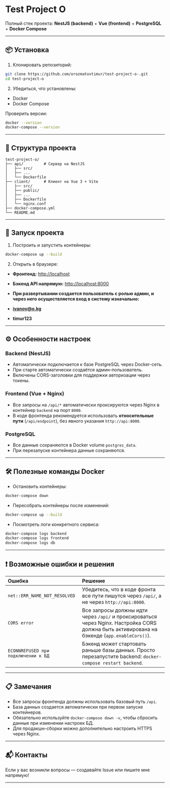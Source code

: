 # Test Project O

Полный стек проекта: **NestJS (backend)** + **Vue (frontend)** + **PostgreSQL** + **Docker Compose**

---

## 📦 Установка

1. Клонировать репозиторий:

```bash
git clone https://github.com/orozmatovtimur/test-project-o-.git
cd test-project-o
```

2. Убедиться, что установлены:

- Docker
- Docker Compose

Проверить версии:

```bash
docker --version
docker-compose --version
```

---

## 📂 Структура проекта

```
test-project-o/
├── api/         # Сервер на NestJS
│   ├── src/
│   ├── ...
│   └── Dockerfile
├── client/      # Клиент на Vue 3 + Vite
│   ├── src/
│   ├── public/
│   ├── ...
│   ├── Dockerfile
│   └── nginx.conf
├── docker-compose.yml
└── README.md
```

---

## 🚀 Запуск проекта

1. Построить и запустить контейнеры:

```bash
docker-compose up --build
```

2. Открыть в браузере:

- **Фронтенд:** [http://localhost](http://localhost)
- **Бэкенд API напрямую:** [http://localhost:8000](http://localhost:8000)


- **При развертывании создается пользователь с ролью админ, и через него осуществляется вход в систему изначально:**

- **ivanov@o.kg**
- **timur123**

---

## ⚙️ Особенности настроек

### Backend (NestJS)

- Автоматически подключается к базе PostgreSQL через Docker-сеть.
- При старте автоматически создаётся админ-пользователь.
- Включены CORS-заголовки для поддержки авторизации через токены.

### Frontend (Vue + Nginx)

- Все запросы на `/api/*` автоматически проксируются через Nginx в контейнер `backend` на порт `8000`.
- В коде фронтенда рекомендуется использовать **относительные пути** (`/api/endpoint`), без явного указания `http://api:8000`.

### PostgreSQL

- Все данные сохраняются в Docker volume `postgres_data`.
- При перезапуске контейнера данные сохраняются.

---

## 🛠 Полезные команды Docker

- Остановить контейнеры:

```bash
docker-compose down
```

- Пересобрать контейнеры после изменений:

```bash
docker-compose up --build
```

- Посмотреть логи конкретного сервиса:

```bash
docker-compose logs backend
docker-compose logs frontend
docker-compose logs db
```

---

## ❗ Возможные ошибки и решения

| Ошибка | Решение |
|:------|:--------|
| `net::ERR_NAME_NOT_RESOLVED` | Убедитесь, что в коде фронта все пути пишутся через `/api/`, а не через `http://api:8000`. |
| `CORS error` | Все запросы должны идти через `/api/` и проксироваться через Nginx. Настройка CORS должна быть активирована на бэкенде (`app.enableCors()`). |
| `ECONNREFUSED при подключении к БД` | Бэкенд может стартовать раньше базы данных. Просто перезапустите backend: `docker-compose restart backend`. |

---

## 📋 Замечания

- Все запросы фронтенда должны использовать базовый путь `/api`.
- База данных создается автоматически при первом запуске контейнеров.
- Обязательно используйте `docker-compose down -v`, чтобы сбросить данные при изменении настроек БД.
- Для продакшн-сборки можно дополнительно настроить HTTPS через Nginx.

---

## 📬 Контакты

Если у вас возникли вопросы — создавайте Issue или пишите мне напрямую!

---
